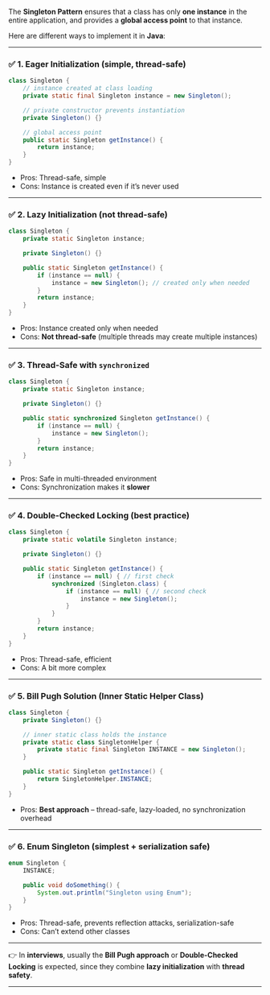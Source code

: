 The **Singleton Pattern** ensures that a class has only **one instance** in the entire application, and provides a **global access point** to that instance.

Here are different ways to implement it in **Java**:

---

### ✅ 1. **Eager Initialization (simple, thread-safe)**

```java
class Singleton {
    // instance created at class loading
    private static final Singleton instance = new Singleton();

    // private constructor prevents instantiation
    private Singleton() {}

    // global access point
    public static Singleton getInstance() {
        return instance;
    }
}
```

* Pros: Thread-safe, simple
* Cons: Instance is created even if it’s never used

---

### ✅ 2. **Lazy Initialization (not thread-safe)**

```java
class Singleton {
    private static Singleton instance;

    private Singleton() {}

    public static Singleton getInstance() {
        if (instance == null) {
            instance = new Singleton(); // created only when needed
        }
        return instance;
    }
}
```

* Pros: Instance created only when needed
* Cons: **Not thread-safe** (multiple threads may create multiple instances)

---

### ✅ 3. **Thread-Safe with `synchronized`**

```java
class Singleton {
    private static Singleton instance;

    private Singleton() {}

    public static synchronized Singleton getInstance() {
        if (instance == null) {
            instance = new Singleton();
        }
        return instance;
    }
}
```

* Pros: Safe in multi-threaded environment
* Cons: Synchronization makes it **slower**

---

### ✅ 4. **Double-Checked Locking (best practice)**

```java
class Singleton {
    private static volatile Singleton instance;

    private Singleton() {}

    public static Singleton getInstance() {
        if (instance == null) { // first check
            synchronized (Singleton.class) {
                if (instance == null) { // second check
                    instance = new Singleton();
                }
            }
        }
        return instance;
    }
}
```

* Pros: Thread-safe, efficient
* Cons: A bit more complex

---

### ✅ 5. **Bill Pugh Solution (Inner Static Helper Class)**

```java
class Singleton {
    private Singleton() {}

    // inner static class holds the instance
    private static class SingletonHelper {
        private static final Singleton INSTANCE = new Singleton();
    }

    public static Singleton getInstance() {
        return SingletonHelper.INSTANCE;
    }
}
```

* Pros: **Best approach** – thread-safe, lazy-loaded, no synchronization overhead

---

### ✅ 6. **Enum Singleton (simplest + serialization safe)**

```java
enum Singleton {
    INSTANCE;

    public void doSomething() {
        System.out.println("Singleton using Enum");
    }
}
```

* Pros: Thread-safe, prevents reflection attacks, serialization-safe
* Cons: Can’t extend other classes

---

👉 In **interviews**, usually the **Bill Pugh approach** or **Double-Checked Locking** is expected, since they combine **lazy initialization** with **thread safety**.

---
